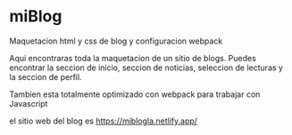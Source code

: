 # miBlog
Maquetacion html y css de blog y configuracion webpack

Aqui encontraras toda la maquetacion de un sitio de blogs. Puedes encontrar la seccion de inicio, seccion de noticias, seleccion de lecturas y la seccion de perfil.

Tambien esta totalmente optimizado con webpack para trabajar con Javascript



el sitio web del blog es https://miblogla.netlify.app/
